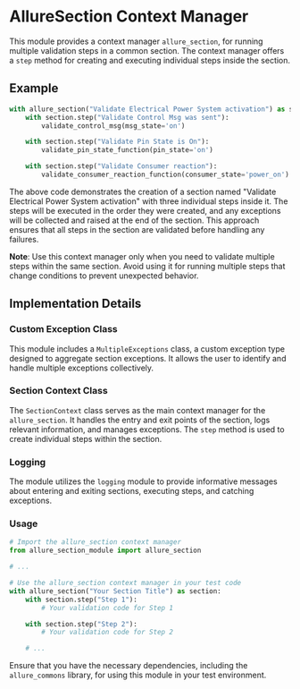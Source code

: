 # AllureSection Context Manager

This module provides a context manager `allure_section`, for running multiple validation steps in a common section. The context manager offers a `step` method for creating and executing individual steps inside the section.

## Example

```python
with allure_section("Validate Electrical Power System activation") as section:
    with section.step("Validate Control Msg was sent"):
        validate_control_msg(msg_state='on')

    with section.step("Validate Pin State is On"):
        validate_pin_state_function(pin_state='on')

    with section.step("Validate Consumer reaction"):
        validate_consumer_reaction_function(consumer_state='power_on')
```

The above code demonstrates the creation of a section named "Validate Electrical Power System activation" with three individual steps inside it. The steps will be executed in the order they were created, and any exceptions will be collected and raised at the end of the section. This approach ensures that all steps in the section are validated before handling any failures.

**Note**: Use this context manager only when you need to validate multiple steps within the same section. Avoid using it for running multiple steps that change conditions to prevent unexpected behavior.

## Implementation Details

### Custom Exception Class

This module includes a `MultipleExceptions` class, a custom exception type designed to aggregate section exceptions. It allows the user to identify and handle multiple exceptions collectively.

### Section Context Class

The `SectionContext` class serves as the main context manager for the `allure_section`. It handles the entry and exit points of the section, logs relevant information, and manages exceptions. The `step` method is used to create individual steps within the section.

### Logging

The module utilizes the `logging` module to provide informative messages about entering and exiting sections, executing steps, and catching exceptions.

### Usage

```python
# Import the allure_section context manager
from allure_section_module import allure_section

# ...

# Use the allure_section context manager in your test code
with allure_section("Your Section Title") as section:
    with section.step("Step 1"):
        # Your validation code for Step 1

    with section.step("Step 2"):
        # Your validation code for Step 2

    # ...
```

Ensure that you have the necessary dependencies, including the `allure_commons` library, for using this module in your test environment.
